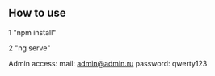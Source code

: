 

How to use
----------

1 "npm install" 

2 "ng serve" 


Admin access:
mail: admin@admin.ru
password: qwerty123